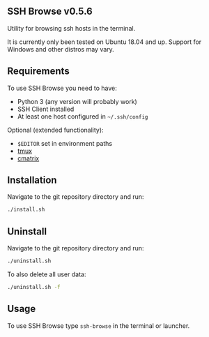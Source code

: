 ## SSH Browse v0.5.6
Utility for browsing ssh hosts in the terminal.

It is currently only been tested on Ubuntu 18.04 and up.
Support for Windows and other distros may vary.

## Requirements
To use SSH Browse you need to have:
- Python 3 (any version will probably work)
- SSH Client installed
- At least one host configured in `~/.ssh/config`

Optional (extended functionality):
- `$EDITOR` set in environment paths
- [tmux](https://github.com/tmux/tmux)
- [cmatrix](https://github.com/abishekvashok/cmatrix)


## Installation
Navigate to the git repository directory and run:
```bash
./install.sh
```
## Uninstall
Navigate to the git repository directory and run:
```bash
./uninstall.sh
```
To also delete all user data:
```bash
./uninstall.sh -f
```

## Usage
To use SSH Browse type `ssh-browse` in the terminal or launcher.
